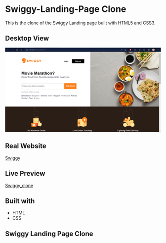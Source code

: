 # Swiggy-Landing-Page Clone

This is the clone of the Swiggy Landing page built with HTML5 and CSS3.

## Desktop View

![](images/desktop-view.png)

## Real Website
[Swiggy](https://www.swiggy.com)
## Live Preview
[Swiggy_clone](https://utkarsh3128.github.io/Swiggy-Clone/)

## Built with
* HTML
* CSS

## Swiggy Landing Page Clone
